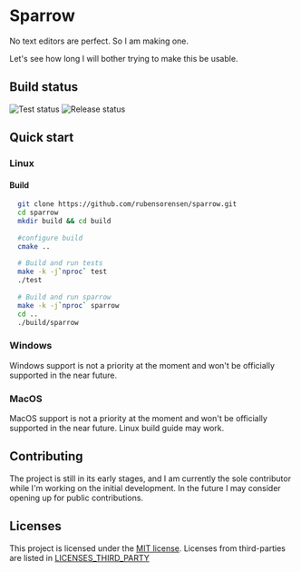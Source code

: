 # Sparrow

No text editors are perfect. So I am making one.

Let's see how long I will bother trying to make this be usable.

## Build status
![Test status](https://github.com/rubensorensen/sparrow/actions/workflows/tests.yml/badge.svg?branch=main)
![Release status](https://github.com/rubensorensen/sparrow/actions/workflows/release.yml/badge.svg?branch=main)

## Quick start

### Linux
#### Build

```bash
  git clone https://github.com/rubensorensen/sparrow.git
  cd sparrow
  mkdir build && cd build
  
  #configure build
  cmake ..
  
  # Build and run tests
  make -k -j`nproc` test
  ./test
  
  # Build and run sparrow
  make -k -j`nproc` sparrow
  cd ..
  ./build/sparrow
```

### Windows
Windows support is not a priority at the moment and won't be officially supported in the near future.

### MacOS
MacOS support is not a priority at the moment and won't be officially supported in the near future. Linux build guide may work.

## Contributing
The project is still in its early stages, and I am currently the sole contributor while I'm working on the initial development. In the future I may consider opening up for public contributions.

## Licenses
This project is licensed under the [MIT license](https://opensource.org/license/mit/).
Licenses from third-parties are listed in [LICENSES_THIRD_PARTY](LICENSES_THIRD_PARTY)
